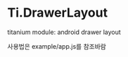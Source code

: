 Ti.DrawerLayout
===============

titanium module: android drawer layout


사용법은 example/app.js를 참조바람


